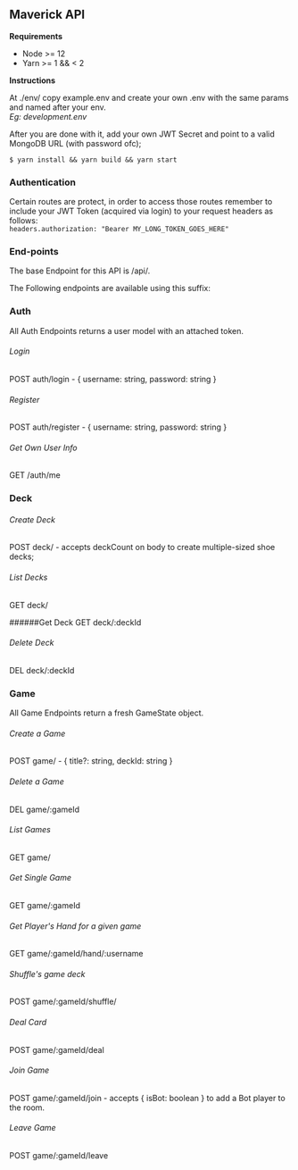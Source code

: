 
## Maverick API

**Requirements**
- Node >= 12
- Yarn >= 1 && < 2


**Instructions**

At ./env/ copy example.env and create your own .env with the same params and named after your env.  
_Eg: development.env_

After you are done with it, add your own JWT Secret and point to a valid MongoDB URL (with password ofc);

`$ yarn install && yarn build && yarn start`


### Authentication

Certain routes are protect, in order to access those routes remember to include your JWT Token (acquired via login) to your request headers as follows:  
`headers.authorization: "Bearer MY_LONG_TOKEN_GOES_HERE"`

### End-points

The base Endpoint for this API is /api/.

The Following endpoints are available using this suffix:

### Auth

All Auth Endpoints returns a user model with an attached token.

###### Login

POST auth/login - { username: string, password: string }

###### Register

POST auth/register - { username: string, password: string }


###### Get Own User Info

GET /auth/me

### Deck
###### Create Deck
POST deck/ - accepts deckCount on body to create multiple-sized shoe decks;

###### List Decks
GET deck/

######Get Deck
GET deck/:deckId

###### Delete Deck
DEL deck/:deckId

### Game
All Game Endpoints return a fresh GameState object.

###### Create a Game
POST game/ - { title?: string, deckId: string }

###### Delete a Game
DEL game/:gameId

###### List Games
GET game/

###### Get Single Game
GET game/:gameId

###### Get Player's Hand for a given game
GET game/:gameId/hand/:username

###### Shuffle's game deck
POST game/:gameId/shuffle/

###### Deal Card
POST game/:gameId/deal

###### Join Game
POST game/:gameId/join - accepts { isBot: boolean } to add a Bot player to the room.

###### Leave Game
POST game/:gameId/leave